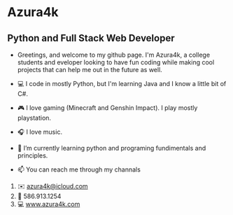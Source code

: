 # Azura4k
## Python and Full Stack Web Developer
- Greetings, and welcome to my github page. I'm Azura4k, a college students and eveloper looking to have fun coding while making cool projects that can help me out in the future as well.
<!--
**azura4k/Azura4k** is a ✨ _special_ ✨ repository because its `README.md` (this file) appears on your GitHub profile.
-->
- 💻 I code in mostly Python, but I'm learning Java and I know a little bit of C#. 

- 🎮 I love gaming (Minecraft and Genshin Impact). I play mostly playstation.

- 🎧 I love music.

- 🌱 I’m currently learning python and programing fundimentals and principles.

- 📫 You can reach me through my channals
 1. ✉️ azura4k@icloud.com
 2. 📱 586.913.1254
 3. 💻 www.azura4k.com
